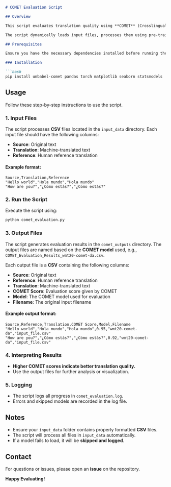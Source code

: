 ```markdown
# COMET Evaluation Script

## Overview

This script evaluates translation quality using **COMET** (Crosslingual Optimized Metric for Evaluation of Translation). COMET is a neural-based metric that provides more accurate and context-aware evaluation of machine translation outputs compared to traditional metrics like **BLEU**.

The script dynamically loads input files, processes them using pre-trained COMET models, and saves the evaluation results with corresponding filenames.

## Prerequisites

Ensure you have the necessary dependencies installed before running the script.

### Installation

```bash
pip install unbabel-comet pandas torch matplotlib seaborn statsmodels
```

## Usage

Follow these step-by-step instructions to use the script.

### 1. Input Files

The script processes **CSV** files located in the `input_data` directory. Each input file should have the following columns:

- **Source**: Original text
- **Translation**: Machine-translated text
- **Reference**: Human reference translation

#### Example format:

```csv
Source,Translation,Reference
"Hello world","Hola mundo","Hola mundo"
"How are you?","¿Cómo estás?","¿Cómo estás?"
```

### 2. Run the Script

Execute the script using:

```bash
python comet_evaluation.py
```

### 3. Output Files

The script generates evaluation results in the `comet_outputs` directory. The output files are named based on the **COMET model** used, e.g., `COMET_Evaluation_Results_wmt20-comet-da.csv`.

Each output file is a **CSV** containing the following columns:

- **Source**: Original text
- **Reference**: Human reference translation
- **Translation**: Machine-translated text
- **COMET Score**: Evaluation score given by COMET
- **Model**: The COMET model used for evaluation
- **Filename**: The original input filename

#### Example output format:

```csv
Source,Reference,Translation,COMET Score,Model,Filename
"Hello world","Hola mundo","Hola mundo",0.95,"wmt20-comet-da","input_file.csv"
"How are you?","¿Cómo estás?","¿Cómo estás?",0.92,"wmt20-comet-da","input_file.csv"
```

### 4. Interpreting Results

- **Higher COMET scores indicate better translation quality.**
- Use the output files for further analysis or visualization.

### 5. Logging

- The script logs all progress in `comet_evaluation.log`.
- Errors and skipped models are recorded in the log file.

## Notes

- Ensure your `input_data` folder contains properly formatted **CSV** files.
- The script will process all files in `input_data` automatically.
- If a model fails to load, it will be **skipped and logged**.

## Contact

For questions or issues, please open an **issue** on the repository.

**Happy Evaluating!**
```

